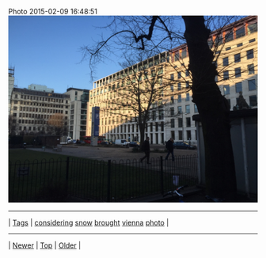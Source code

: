 <!--
title: Photo 2015-02-09 16
date: 2020-06-28T15:00:41.448Z
tags: considering, snow, brought, vienna, photo
-->











Photo 2015-02-09 16:48:51
![](110548166627-0.jpg)

<!--BOTTOM-POST-NAVIGATION-->
---

| [Tags](tags.md) | [considering](tag-considering.md) [snow](tag-snow.md) [brought](tag-brought.md) [vienna](tag-vienna.md) [photo](tag-photo.md) |

---

| [Newer](110280866637.md) | [Top](index.md) | [Older](110554854782.md) |